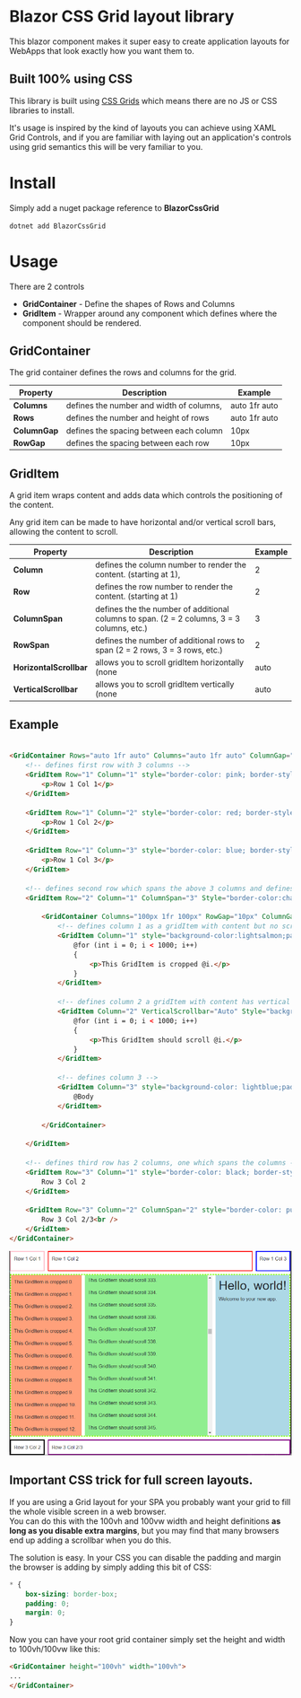 # Blazor CSS Grid layout library
This blazor component makes it super easy to create application layouts for WebApps that look exactly how you want them to.

## Built 100% using CSS 
This library is built using <a href="https://www.w3schools.com/css/css_grid.asp">CSS Grids</a> which means there are 
no JS or CSS libraries to install.

It's usage is inspired by the kind of layouts you can achieve using XAML Grid Controls, and if you are familiar with
laying out an application's controls using grid semantics this will be very familiar to you.

# Install
Simply add a nuget package reference to **BlazorCssGrid**

```dotnet add BlazorCssGrid```

# Usage
There are 2 controls
* **GridContainer** -  Define the shapes of Rows and Columns
* **GridItem** - Wrapper around any component which defines where the component should be rendered.

## GridContainer
The grid container defines the rows and columns for the grid.

| Property | Description | Example|
|----|----|---|
| **Columns** | defines the number and width of columns, | auto 1fr auto |
| **Rows** | defines the number and height of rows | auto 1fr auto |
| **ColumnGap** | defines the spacing between each column | 10px |
| **RowGap** | defines the spacing between each row | 10px |


## GridItem
A grid item wraps content and adds data which controls the positioning of the content.

Any grid item can be made to have horizontal and/or vertical scroll bars, allowing the content to scroll.

| Property | Description | Example|
|----|----|---|
| **Column** | defines the column number to render the content. (starting at 1), | 2 |
| **Row** | defines the row number to render the content. (starting at 1) | 2 |
| **ColumnSpan** | defines the the number of additional columns to span. (2 = 2 columns, 3 = 3 columns, etc.) | 3 |
| **RowSpan** | defines the number of additional rows to span (2 = 2 rows, 3 = 3 rows, etc.)| 2
| **HorizontalScrollbar** | allows you to scroll gridItem horizontally (none|auto|show) | auto |
| **VerticalScrollbar** | allows you to scroll gridItem vertically (none|auto|show) | auto |

## Example

```html

<GridContainer Rows="auto 1fr auto" Columns="auto 1fr auto" ColumnGap="10px" RowGap="10px">
    <!-- defines first row with 3 columns -->
    <GridItem Row="1" Column="1" style="border-color: pink; border-style:solid;padding:10px;">
        <p>Row 1 Col 1</p>
    </GridItem>

    <GridItem Row="1" Column="2" style="border-color: red; border-style:solid;padding:10px;">
        <p>Row 1 Col 2</p>
    </GridItem>

    <GridItem Row="1" Column="3" style="border-color: blue; border-style:solid;padding:10px;">
        <p>Row 1 Col 3</p>
    </GridItem>

    <!-- defines second row which spans the above 3 columns and defines a nested GridContainer made up of 3 columns -->
    <GridItem Row="2" Column="1" ColumnSpan="3" Style="border-color:chartreuse; border-style:dashed;">

        <GridContainer Columns="100px 1fr 100px" RowGap="10px" ColumnGap="10px" >
            <!-- defines column 1 as a gridItem with content but no scrollbars  -->
            <GridItem Column="1" style="background-color:lightsalmon;padding:10px;">
                @for (int i = 0; i < 1000; i++)
                {
                    <p>This GridItem is cropped @i.</p>
                }
            </GridItem>

            <!-- defines column 2 a gridItem with content has vertical scrollbars  -->
            <GridItem Column="2" VerticalScrollbar="Auto" Style="background-color: lightgreen;padding:10px;">
                @for (int i = 0; i < 1000; i++)
                {
                    <p>This GridItem should scroll @i.</p>
                }
            </GridItem>

            <!-- defines column 3 -->
            <GridItem Column="3" style="background-color: lightblue;padding:10px;">
                @Body
            </GridItem>

        </GridContainer>

    </GridItem>

    <!-- defines third row has 2 columns, one which spans the columns -->
    <GridItem Row="3" Column="1" style="border-color: black; border-style:solid;padding:10px;">
        Row 3 Col 2
    </GridItem>

    <GridItem Row="3" Column="2" ColumnSpan="2" style="border-color: purple; border-style: solid; padding: 10px;">
        Row 3 Col 2/3<br />
    </GridItem>
</GridContainer>
```

![screenshot.png](https://raw.githubusercontent.com/tomlm/BlazorCssGrid/master/screenshot.png)


## Important CSS trick for full screen layouts.
If you are using a Grid layout for your SPA you probably want your grid to fill the whole visible screen in a web browser.  
You can do this with the 100vh and 100vw width and height definitions **as long as you disable extra margins**, but you may
find that many browsers end up adding a scrollbar when you do this. 

The solution is easy.  In your CSS you can disable the padding and margin the browser is adding by simply adding this bit of CSS:
```css
* {
    box-sizing: border-box;
    padding: 0;
    margin: 0;
}
```

Now you can have your root grid container simply set the height and width to 100vh/100vw like this:
```html
<GridContainer height="100vh" width="100vh">
...
</GridContainer>
```


